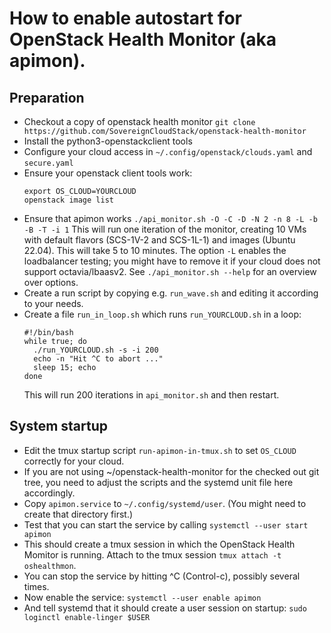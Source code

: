 # How to enable autostart for OpenStack Health Monitor (aka apimon).

## Preparation
* Checkout a copy of openstack health monitor
  `git clone https://github.com/SovereignCloudStack/openstack-health-monitor`
* Install the python3-openstackclient tools
* Configure your cloud access in `~/.config/openstack/clouds.yaml` and
  `secure.yaml`
* Ensure your openstack client tools work:
  ```
  export OS_CLOUD=YOURCLOUD
  openstack image list
  ```
* Ensure that apimon works
  `./api_monitor.sh -O -C -D -N 2 -n 8 -L -b -B -T -i 1`
  This will run one iteration of the monitor, creating 10 VMs with default
  flavors (SCS-1V-2 and SCS-1L-1) and images (Ubuntu 22.04).
  This will take 5 to 10 minutes.
  The option `-L` enables the loadbalancer testing; you might have to remove
  it if your cloud does not support octavia/lbaasv2.
  See `./api_monitor.sh --help` for an overview over options.
* Create a run script by copying e.g. `run_wave.sh` and editing it according
  to your needs.
* Create a file `run_in_loop.sh` which runs `run_YOURCLOUD.sh` in a loop:
  ```
  #!/bin/bash
  while true; do
    ./run_YOURCLOUD.sh -s -i 200
    echo -n "Hit ^C to abort ..."
    sleep 15; echo
  done
  ```
  This will run 200 iterations in `api_monitor.sh` and then restart.

## System startup
* Edit the tmux startup script `run-apimon-in-tmux.sh` to set `OS_CLOUD`
  correctly for your cloud.
* If you are not using ~/openstack-health-monitor for the checked out git
  tree, you need to adjust the scripts and the systemd unit file here
  accordingly.
* Copy `apimon.service` to `~/.config/systemd/user`. (You might need to
  create that directory first.)
* Test that you can start the service by calling 
  `systemctl --user start apimon`
* This should create a tmux session in which the OpenStack Health Momitor
  is running.  Attach to the tmux session `tmux attach -t oshealthmon`.
* You can stop the service by hitting ^C (Control-c), possibly several times.
* Now enable the service: `systemctl --user enable apimon`
* And tell systemd that it should create a user session on startup:
  `sudo loginctl enable-linger $USER`
